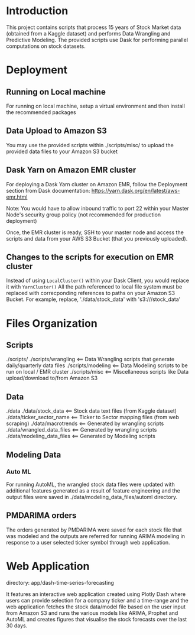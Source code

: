 # Introduction
This project contains scripts that process 15 years of Stock Market data (obtained from a Kaggle dataset) and performs Data Wrangling and Predictive Modeling. The provided scripts use Dask for performing parallel computations on stock datasets.

# Deployment
## Running on Local machine
For running on local machine, setup a virtual environment and then install the recommended packages

## Data Upload to Amazon S3
You may use the provided scripts within ./scripts/misc/ to upload the provided data files to your Amazon S3 bucket

## Dask Yarn on Amazon EMR cluster
For deploying a Dask Yarn cluster on Amazon EMR, follow the Deployment section from Dask documentation:
https://yarn.dask.org/en/latest/aws-emr.html 

Note: You would have to allow inbound traffic to port 22 within your Master Node's security group policy (not recommended for production deployment)

Once, the EMR cluster is ready, SSH to your master node and access the scripts and data from your AWS S3 Bucket (that you previously uploaded).

## Changes to the scripts for execution on EMR cluster
Instead of using `LocalCluster()` within your Dask Client, you would replace it with `YarnCluster()`
All the path referenced to local file system must be replaced with correcponding references to paths on your Amazon S3 Bucket. For example, replace, './data/stock_data' with 's3://<bucket-name>/stock_data'

# Files Organization
## Scripts
./scripts/
./scripts/wrangling         <== Data Wrangling scripts that generate daily/quarterly data files
./scripts/modeling          <== Data Modeling scripts to be run on local / EMR cluster
./scripts/misc              <== Miscellaneous scripts like Data upload/download to/from Amazon S3

## Data
./data
./data/stock_data           <== Stock data text files (from Kaggle dataset)
./data/ticker_sector_name   <== Ticker to Sector mapping files (from web scraping)
./data/macrotrends          <== Generated by wrangling scripts
./data/wrangled_data_files  <== Generated by wrangling scripts
./data/modeling_data_files  <== Generated by Modeling scripts

## Modeling Data
### Auto ML
For running AutoML, the wrangled stock data files were updated with additional features generated as a result of feature engineering and the output files were saved in ./data/modeling_data_files/automl directory.

## PMDARIMA orders
The orders generated by PMDARIMA were saved for each stock file that was modeled and the outputs are referred for running ARIMA modeling in response to a user selected ticker symbol through web application.


# Web Application
directory: app/dash-time-series-forecasting

It features an interactive web application created using Plotly Dash where users can provide selection for a company ticker and a time-range and the web application fetches the stock data/model file based on the user input from Amazon S3 and runs the various models like ARIMA, Prophet and AutoML and creates figures that visualise the stock forecasts over the last 30 days.   
